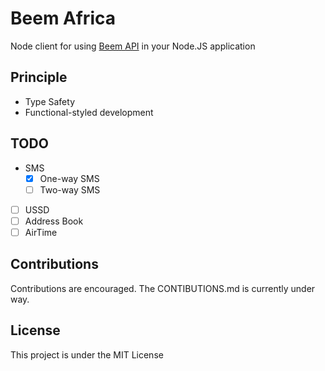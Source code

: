# Beem Africa

Node client for using [Beem API](https://docs.beem.africa/) in your Node.JS application

## Principle

-   Type Safety
-   Functional-styled development

## TODO

-   SMS
    -   [x] One-way SMS
    -   [ ] Two-way SMS
-   [ ] USSD
-   [ ] Address Book
-   [ ] AirTime

## Contributions

Contributions are encouraged. The CONTIBUTIONS.md is currently under way.

## License

This project is under the MIT License
